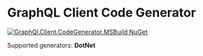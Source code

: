 # GraphQL Client Code Generator

[![GraphQl.Client.CodeGenerator.MSBuild NuGet](https://img.shields.io/nuget/vpre/GraphQl.Client.CodeGenerator.MSBuild)](https://www.nuget.org/packages/GraphQl.Client.CodeGenerator.MSBuild)

Supported generators: **DotNet**
